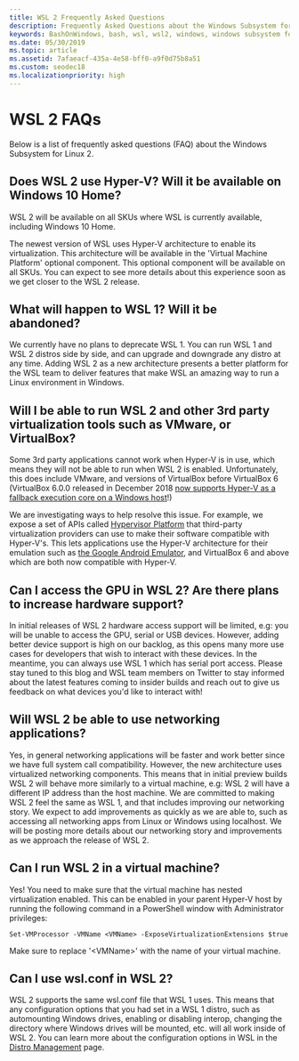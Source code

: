 ```yaml
---
title: WSL 2 Frequently Asked Questions
description: Frequently Asked Questions about the Windows Subsystem for Linux 2
keywords: BashOnWindows, bash, wsl, wsl2, windows, windows subsystem for linux, windowssubsystem, ubuntu, debian, suse, windows 10, install
ms.date: 05/30/2019
ms.topic: article
ms.assetid: 7afaeacf-435a-4e58-bff0-a9f0d75b8a51
ms.custom: seodec18
ms.localizationpriority: high
---
```


# WSL 2 FAQs

Below is a list of frequently asked questions (FAQ) about the Windows Subsystem for Linux 2.

## Does WSL 2 use Hyper-V? Will it be available on Windows 10 Home?

WSL 2 will be available on all SKUs where WSL is currently available, including Windows 10 Home.

The newest version of WSL uses Hyper-V architecture to enable its virtualization. This architecture will be available in the 'Virtual Machine Platform' optional component. This optional component will be available on all SKUs. You can expect to see more details about this experience soon as we get closer to the WSL 2 release.

## What will happen to WSL 1? Will it be abandoned?

We currently have no plans to deprecate WSL 1. You can run WSL 1 and WSL 2 distros side by side, and can upgrade and downgrade any distro at any time. Adding WSL 2 as a new architecture presents a better platform for the WSL team to deliver features that make WSL an amazing way to run a Linux environment in Windows.

## Will I be able to run WSL 2 and other 3rd party virtualization tools such as VMware, or VirtualBox?

Some 3rd party applications cannot work when Hyper-V is in use, which means they will not be able to run when WSL 2 is enabled. Unfortunately, this does include VMware, and versions of VirtualBox before VirtualBox 6 (VirtualBox 6.0.0 released in December 2018 [now supports Hyper-V as a fallback execution core on a Windows host][1]!)

We are investigating ways to help resolve this issue. For example, we expose a set of APIs called [Hypervisor Platform][2] that third-party virtualization providers can use to make their software compatible with Hyper-V's. This lets applications use the Hyper-V architecture for their emulation such as [the Google Android Emulator][3], and VirtualBox 6 and above which are both now compatible with Hyper-V.

## Can I access the GPU in WSL 2? Are there plans to increase hardware support?

In initial releases of WSL 2 hardware access support will be limited, e.g: you will be unable to access the GPU, serial or USB devices. However, adding better device support is high on our backlog, as this opens many more use cases for developers that wish to interact with these devices. In the meantime, you can always use WSL 1 which has serial port access. Please stay tuned to this blog and WSL team members on Twitter to stay informed about the latest features coming to insider builds and reach out to give us feedback on what devices you'd like to interact with!

## Will WSL 2 be able to use networking applications?

Yes, in general networking applications will be faster and work better since we have full system call compatibility. However, the new architecture uses virtualized networking components. This means that in initial preview builds WSL 2 will behave more similarly to a virtual machine, e.g: WSL 2 will have a different IP address than the host machine. We are committed to making WSL 2 feel the same as WSL 1, and that includes improving our networking story. We expect to add improvements as quickly as we are able to, such as accessing all networking apps from Linux or Windows using localhost. We will be posting more details about our networking story and improvements as we approach the release of WSL 2.

## Can I run WSL 2 in a virtual machine?

Yes! You need to make sure that the virtual machine has nested virtualization enabled. This can be enabled in your parent Hyper-V host by running the following command in a PowerShell window with Administrator privileges:

`Set-VMProcessor -VMName <VMName> -ExposeVirtualizationExtensions $true`

Make sure to replace '&lt;VMName&gt;' with the name of your virtual machine.

## Can I use wsl.conf in WSL 2?

WSL 2 supports the same wsl.conf file that WSL 1 uses. This means that any configuration options that you had set in a WSL 1 distro, such as automounting Windows drives, enabling or disabling interop, changing the directory where Windows drives will be mounted, etc. will all work inside of WSL 2. You can learn more about the configuration options in WSL in the [Distro Management](./wsl-config.md) page. 

 [1]: https://www.virtualbox.org/wiki/Changelog-6.0
 [2]: https://docs.microsoft.com/en-us/virtualization/api/
 [3]: https://devblogs.microsoft.com/visualstudio/hyper-v-android-emulator-support/
